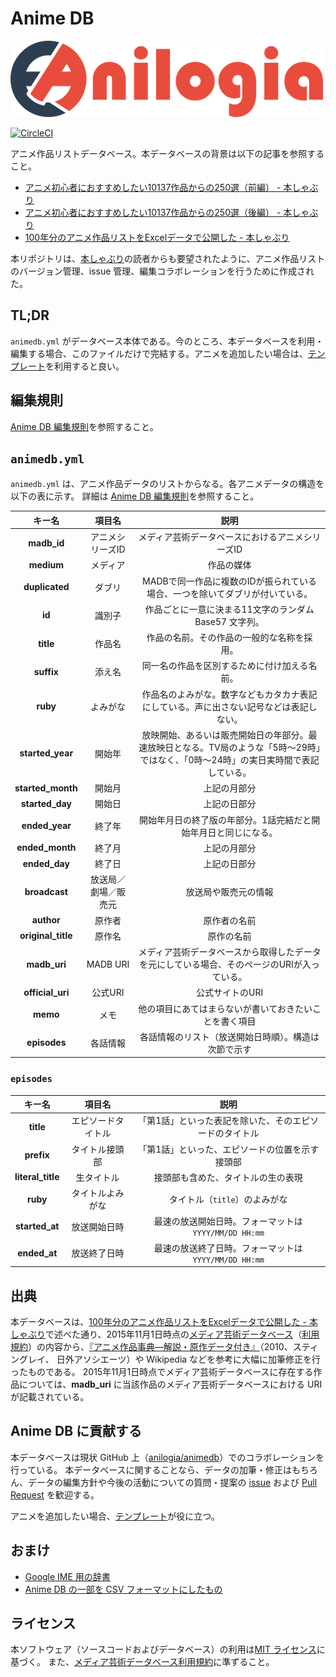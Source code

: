 # Anime DB

![Anilogia Logo](/anilogia.png)

[![CircleCI](https://circleci.com/gh/anilogia/animedb.svg?style=svg)](https://circleci.com/gh/anilogia/animedb)

アニメ作品リストデータベース。本データベースの背景は以下の記事を参照すること。

- [アニメ初心者におすすめしたい10137作品からの250選（前編） - 本しゃぶり](http://honeshabri.hatenablog.com/entry/anime-100years-1)
- [アニメ初心者におすすめしたい10137作品からの250選（後編） - 本しゃぶり](http://honeshabri.hatenablog.com/entry/anime-100years-2)
- [100年分のアニメ作品リストをExcelデータで公開した - 本しゃぶり](http://honeshabri.hatenablog.com/entry/animedb_shared)

本リポジトリは、[本しゃぶり](http://honeshabri.hatenablog.com/)の読者からも要望されたように、アニメ作品リストのバージョン管理、issue 管理、編集コラボレーションを行うために作成された。

## TL;DR

`animedb.yml` がデータベース本体である。今のところ、本データベースを利用・編集する場合、このファイルだけで完結する。アニメを追加したい場合は、[テンプレート](https://anilogia.github.io/animedb/template)を利用すると良い。

## 編集規則

[Anime DB 編集規則](https://github.com/anilogia/animedb/blob/master/docs/rules.md)を参照すること。

## `animedb.yml`

`animedb.yml` は、アニメ作品データのリストからなる。各アニメデータの構造を以下の表に示す。
詳細は [Anime DB 編集規則](https://github.com/anilogia/animedb/blob/master/docs/rules.md)を参照すること。

|     **キー名**     |      **項目名**      |                     **説明**                     |
|:------------------:|:--------------------:|:------------------------------------------------:|
| **madb_id**        |   アニメシリーズID   | メディア芸術データベースにおけるアニメシリーズID |
| **medium**         | メディア             | 作品の媒体                                       |
| **duplicated**     | ダブリ               | MADBで同一作品に複数のIDが振られている場合、一つを除いてダブリが付いている。 |
| **id**             | 識別子               | 作品ごとに一意に決まる11文字のランダム Base57 文字列。 |
| **title**          | 作品名               | 作品の名前。その作品の一般的な名称を採用。             |
| **suffix**         | 添え名               | 同一名の作品を区別するために付け加える名前。           |
| **ruby**           | よみがな             | 作品名のよみがな。数字などもカタカナ表記にしている。声に出さない記号などは表記しない。|
| **started_year**   | 開始年               | 放映開始、あるいは販売開始日の年部分。最速放映日となる。TV局のような「5時〜29時」ではなく、「0時〜24時」の実日実時間で表記している。|
| **started_month**  | 開始月               | 上記の月部分                                       |
| **started_day**    | 開始日               | 上記の日部分                                       |
| **ended_year**     | 終了年               | 開始年月日の終了版の年部分。1話完結だと開始年月日と同じになる。|
| **ended_month**    | 終了月               | 上記の月部分                                       |
| **ended_day**      | 終了日               | 上記の日部分                                       |
| **broadcast**      | 放送局／劇場／販売元   | 放送局や販売元の情報                                |
| **author**         | 原作者               | 原作者の名前                                       |
| **original_title** | 原作名               | 原作の名前                                         |
| **madb_uri**       | MADB URI            | メディア芸術データベースから取得したデータを元にしている場合、そのページのURIが入っている。 |
| **official_uri**   | 公式URI              | 公式サイトのURI                                    |
| **memo**           | メモ                 | 他の項目にあてはまらないが書いておきたいことを書く項目   |
| **episodes**       | 各話情報             | 各話情報のリスト（放送開始日時順）。構造は次節で示す     |

### `episodes`

|     **キー名**     |      **項目名**      |                     **説明**                     |
|:------------------:|:--------------------:|:------------------------------------------------:|
| **title**          | エピソードタイトル    | 「第1話」といった表記を除いた、そのエピソードのタイトル |
| **prefix**         | タイトル接頭部        | 「第1話」といった、エピソードの位置を示す接頭部       |
| **literal_title**  | 生タイトル           | 接頭部も含めた、タイトルの生の表現                   |
| **ruby**           | タイトルよみがな      | タイトル（`title`）のよみがな                       |
| **started_at**     | 放送開始日時         | 最速の放送開始日時。フォーマットは `YYYY/MM/DD HH:mm` |
| **ended_at**       | 放送終了日時         | 最速の放送終了日時。フォーマットは `YYYY/MM/DD HH:mm` |

## 出典

本データベースは、[100年分のアニメ作品リストをExcelデータで公開した - 本しゃぶり](http://honeshabri.hatenablog.com/entry/animedb_shared)で述べた通り、2015年11月1日時点の[メディア芸術データベース](https://mediaarts-db.jp/)（[利用規約](https://mediaarts-db.jp/user_terms.html)）の内容から、[『アニメ作品事典―解説・原作データ付き』](https://www.amazon.co.jp/dp/4816922687)（2010、スティングレイ、 日外アソシエーツ）や Wikipedia などを参考に大幅に加筆修正を行ったものである。
2015年11月1日時点でメディア芸術データベースに存在する作品については、**madb_uri** に当該作品のメディア芸術データベースにおける URI が記載されている。

## Anime DB に貢献する

本データベースは現状 GitHub 上（[anilogia/animedb](https://github.com/anilogia/animedb)）でのコラボレーションを行っている。
本データベースに関することなら、データの加筆・修正はもちろん、データの編集方針や今後の活動についての質問・提案の [issue](https://github.com/anilogia/animedb/issues) および [Pull Request](https://github.com/anilogia/animedb/pulls) を歓迎する。

アニメを追加したい場合、[テンプレート](https://anilogia.github.io/animedb/template)が役に立つ。

## おまけ

- [Google IME 用の辞書](https://github.com/anilogia/animedb/blob/master/dict/google-ime-dict.txt)
- [Anime DB の一部を CSV フォーマットにしたもの](https://github.com/anilogia/animedb/blob/master/csv/animes.csv)

## ライセンス

本ソフトウェア（ソースコードおよびデータベース）の利用は[MIT ライセンス](https://github.com/anilogia/animedb/blob/master/LICENSE)に基づく。
また、[メディア芸術データベース利用規約](https://mediaarts-db.jp/user_terms.html)に準ずること。
